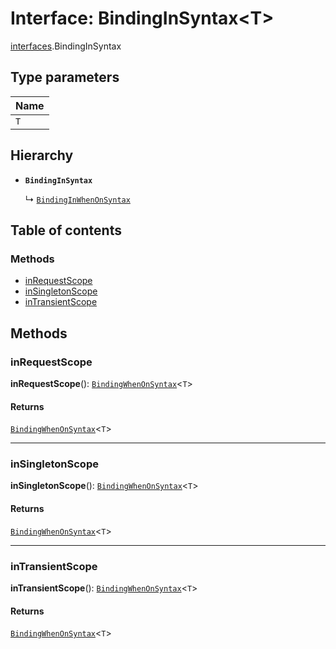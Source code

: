 # Interface: BindingInSyntax\<T>

[interfaces](/auto-docs/editor/modules/interfaces.md).BindingInSyntax

## Type parameters

| Name |
| :------ |
| `T` |

## Hierarchy

* **`BindingInSyntax`**

  ↳ [`BindingInWhenOnSyntax`](/auto-docs/editor/interfaces/interfaces.BindingInWhenOnSyntax.md)

## Table of contents

### Methods

* [inRequestScope](/auto-docs/editor/interfaces/interfaces.BindingInSyntax.md#inrequestscope)
* [inSingletonScope](/auto-docs/editor/interfaces/interfaces.BindingInSyntax.md#insingletonscope)
* [inTransientScope](/auto-docs/editor/interfaces/interfaces.BindingInSyntax.md#intransientscope)

## Methods

### inRequestScope

**inRequestScope**(): [`BindingWhenOnSyntax`](/auto-docs/editor/interfaces/interfaces.BindingWhenOnSyntax.md)<`T`>

#### Returns

[`BindingWhenOnSyntax`](/auto-docs/editor/interfaces/interfaces.BindingWhenOnSyntax.md)<`T`>

***

### inSingletonScope

**inSingletonScope**(): [`BindingWhenOnSyntax`](/auto-docs/editor/interfaces/interfaces.BindingWhenOnSyntax.md)<`T`>

#### Returns

[`BindingWhenOnSyntax`](/auto-docs/editor/interfaces/interfaces.BindingWhenOnSyntax.md)<`T`>

***

### inTransientScope

**inTransientScope**(): [`BindingWhenOnSyntax`](/auto-docs/editor/interfaces/interfaces.BindingWhenOnSyntax.md)<`T`>

#### Returns

[`BindingWhenOnSyntax`](/auto-docs/editor/interfaces/interfaces.BindingWhenOnSyntax.md)<`T`>
